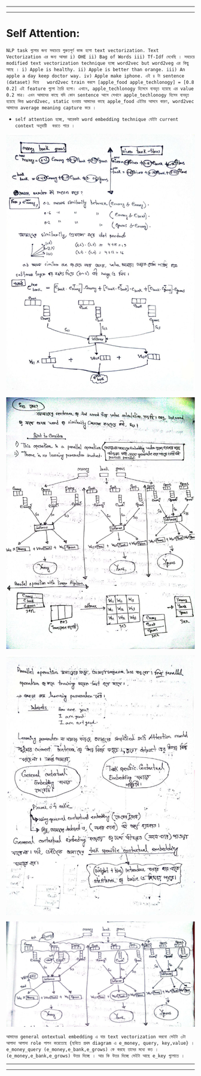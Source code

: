 <br>

---
---

# Self Attention:

`NLP task গুলোর জন্য সবচেয়ে গুরুতপূর্ণ কাজ হলো text vectorization. Text Vectorization এর জন্য আমরা i) OHE ii) Bag of Words iii) Tf-Idf দেখেছি । সবচেয়ে modified text vectorization technique হচ্ছে word2vec but word2veg এর কিছু আছে । i) Apple is healthy. ii) Apple is better than orange. iii) An apple a day keep doctor way. iv) Apple make iphone. এই ৪ টা sentence  (dataset) দিয়ে   word2vec train করলে [apple_food apple_techlonogy] = [0.8 0.2] এই feature গুলো তৈরি হলো। এখানে, apple_techlonogy হিসেবে ব্যবহৃত হয়েছে এর value 0.2 মাত্র। এখন আমাদের কাছে যদি কোন sentence আসে সেখানে apple_techlonogy হিসেব ব্যবহৃত হয়েছে কিন্ত word2vec, static হওয়ায় আমাদের কাছে apple_food এইটার আসবে কারণ, word2vec আমাদের average meaning capture করে ।  `

- `self attention হচ্ছে, আরেকটা word embedding technique যেইটা current context অনুযায়ী  করতে পারে । `

![image-277](image-277.jpg)
<br>

![image-278](image-278.jpg)
<br>

![image-279](image-279.jpg)
<br>

![image-280](image-280.jpeg)
<br>

`আমাদের general ontextual embedding এ যার text vectorization করবো সেইটা ৩টা আলাদা আলাদা role পালন করেতেছে {ছবিতে প্রথম diagram এ e_money, query, key,value} । e_money_query (e_money,e_bank,e_grows) কে করছে তাদের মধ্যে কত । (e_money,e_bank,e_grows) উত্তর দিচ্ছে । আর কি উত্তর দিচ্ছে সেইটা আছে e_key গুলোতে ।  `

---
---
